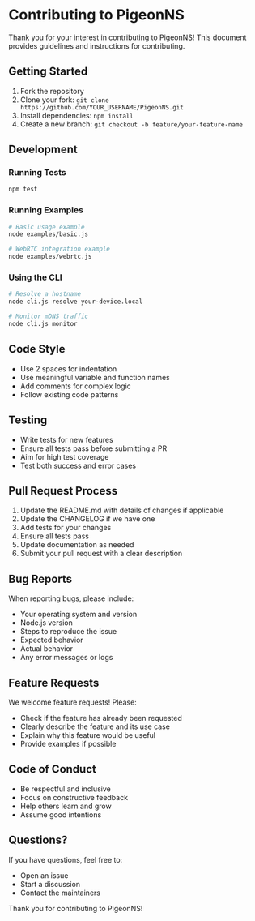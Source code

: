 # Contributing to PigeonNS

Thank you for your interest in contributing to PigeonNS! This document provides guidelines and instructions for contributing.

## Getting Started

1. Fork the repository
2. Clone your fork: `git clone https://github.com/YOUR_USERNAME/PigeonNS.git`
3. Install dependencies: `npm install`
4. Create a new branch: `git checkout -b feature/your-feature-name`

## Development

### Running Tests

```bash
npm test
```

### Running Examples

```bash
# Basic usage example
node examples/basic.js

# WebRTC integration example
node examples/webrtc.js
```

### Using the CLI

```bash
# Resolve a hostname
node cli.js resolve your-device.local

# Monitor mDNS traffic
node cli.js monitor
```

## Code Style

- Use 2 spaces for indentation
- Use meaningful variable and function names
- Add comments for complex logic
- Follow existing code patterns

## Testing

- Write tests for new features
- Ensure all tests pass before submitting a PR
- Aim for high test coverage
- Test both success and error cases

## Pull Request Process

1. Update the README.md with details of changes if applicable
2. Update the CHANGELOG if we have one
3. Add tests for your changes
4. Ensure all tests pass
5. Update documentation as needed
6. Submit your pull request with a clear description

## Bug Reports

When reporting bugs, please include:

- Your operating system and version
- Node.js version
- Steps to reproduce the issue
- Expected behavior
- Actual behavior
- Any error messages or logs

## Feature Requests

We welcome feature requests! Please:

- Check if the feature has already been requested
- Clearly describe the feature and its use case
- Explain why this feature would be useful
- Provide examples if possible

## Code of Conduct

- Be respectful and inclusive
- Focus on constructive feedback
- Help others learn and grow
- Assume good intentions

## Questions?

If you have questions, feel free to:

- Open an issue
- Start a discussion
- Contact the maintainers

Thank you for contributing to PigeonNS!
